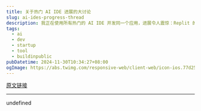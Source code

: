 ```yaml
---
title: 关于热门 AI IDE 进展的大讨论
slug: ai-ides-progress-thread
description: 我正在使用所有热门的 AI IDE 开发同一个应用，进展令人震惊：Replit 的 UI 有了巨大的提升，Cursor 发布了编码代理，Windsurf 持续进步，V0 可以支持全栈应用，Bolt 则在将非程序员转化为程序员。
tags: 
  - ai
  - dev
  - startup
  - tool
  - buildinpublic
pubDatetime: 2024-11-30T10:34:27+08:00
ogImage: https://abs.twimg.com/responsive-web/client-web/icon-ios.77d25eba.png
---
```


[原文链接](https://x.com/johnrushx/status/1861797531597816073?s=12&t=D3VZWD30-f7ylSHW3OdYgQ)

---

undefined

